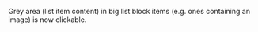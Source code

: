 Grey area (list item content) in big list block items (e.g. ones containing an image) is now
clickable.
